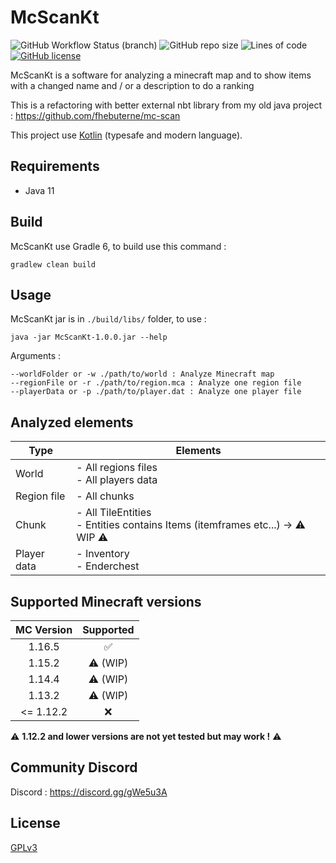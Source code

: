 # McScanKt

![GitHub Workflow Status (branch)](https://img.shields.io/github/workflow/status/fhebuterne/McScanKt/McScanKt%20CI%20-%20Java%2011%20with%20Kotlin/master?style=flat-square)
![GitHub repo size](https://img.shields.io/github/repo-size/fhebuterne/McScanKt?style=flat-square)
![Lines of code](https://img.shields.io/tokei/lines/github/fhebuterne/McScanKt?style=flat-square)
[![GitHub license](https://img.shields.io/github/license/fhebuterne/McScanKt?style=flat-square)](https://github.com/fhebuterne/McScanKt/blob/master/LICENSE)

McScanKt is a software for analyzing a minecraft map and to show items with a changed name and / or a description to do a ranking

This is a refactoring with better external nbt library from my old java project : https://github.com/fhebuterne/mc-scan

This project use [Kotlin](https://kotlinlang.org/) (typesafe and modern language).

## Requirements

- Java 11

## Build

McScanKt use Gradle 6, to build use this command :

```
gradlew clean build
```

## Usage

McScanKt jar is in `./build/libs/` folder, to use :
```
java -jar McScanKt-1.0.0.jar --help
```

Arguments :
```
--worldFolder or -w ./path/to/world : Analyze Minecraft map
--regionFile or -r ./path/to/region.mca : Analyze one region file
--playerData or -p ./path/to/player.dat : Analyze one player file
```

## Analyzed elements

<table>
    <thead>
    <tr>
        <th>Type</th>
        <th>Elements</th>
    </tr>
    </thead>
    <tbody>
    <tr>
        <td>World</td>
        <td>
          - All regions files
          <br/>- All players data
        </td>
    </tr>
    <tr>
        <td>Region file</td>
        <td>
          - All chunks
        </td>
    </tr>
    <tr>
        <td>Chunk</td>
        <td>
          - All TileEntities
          <br/>- Entities contains Items (itemframes etc...) -> ⚠ WIP ⚠
        </td>
    </tr>
    <tr>
        <td>Player data</td>
        <td>
          - Inventory
          <br/>- Enderchest
        </td>
    </tr>
</table>


## Supported Minecraft versions

| MC Version     | Supported    |
|:----------------:|:--------------:|
| 1.16.5         |✅            |
| 1.15.2         |⚠ (WIP)       |
| 1.14.4         |⚠ (WIP)       |
| 1.13.2         |⚠ (WIP)       |
| <= 1.12.2      |❌            |

⚠ **1.12.2 and lower versions are not yet tested but may work !** ⚠

## Community Discord

Discord : https://discord.gg/gWe5u3A

## License

[GPLv3](LICENSE)

